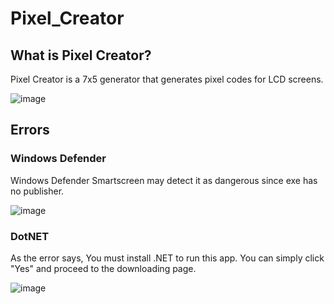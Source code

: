 # Pixel_Creator
## What is Pixel Creator?
Pixel Creator is a 7x5 generator that generates pixel codes for LCD screens.

![image](https://github.com/Jupkobe/Pixel_Creator/assets/84783072/4b8f8956-5a71-4934-9286-cbb67e5acabb)

## Errors
### Windows Defender
Windows Defender Smartscreen may detect it as dangerous since exe has no publisher. 

![image](https://github.com/Jupkobe/Pixel_Creator/assets/84783072/272314c0-1ca0-40ed-b970-f565664bcf21)

### DotNET
As the error says, You must install .NET to run this app. You can simply click "Yes" and proceed to the downloading page.

![image](https://github.com/Jupkobe/Pixel_Creator/assets/84783072/adfcdeff-5c9e-4c21-b346-fb5790bae5f0)

